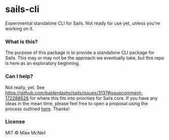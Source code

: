 # sails-cli

Experimental standalone CLI for Sails.  Not ready for use yet, unless you're working on it.


### What is this?

The purpose of this package is to provide a standalone CLI package for Sails.  This may or may not be the approach we eventually take, but this repo is here as an exploratory beginning.


### Can I help?

Not really, yet.  See https://github.com/balderdashy/sails/issues/3137#issuecomment-172288628 for where this fits into priorities for Sails core.  If you have any ideas in the mean time, please feel free to open a proposal using the process outlined [here](https://github.com/balderdashy/sails/blob/master/CONTRIBUTING.md#v-proposing-features-and-enhancements).  Thanks!

### License

MIT &copy; Mike McNeil
